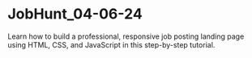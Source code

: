 # JobHunt_04-06-24
Learn how to build a professional, responsive job posting landing page using HTML, CSS, and JavaScript in this step-by-step tutorial.
